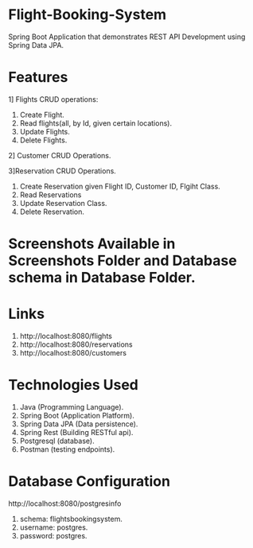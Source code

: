 # Flight-Booking-System
Spring Boot Application that demonstrates REST API Development using Spring Data JPA.
# Features
1] Flights CRUD operations: 
1. Create Flight.
2. Read flights(all, by Id, given certain locations).
3. Update Flights.
4. Delete Flights.

2] Customer CRUD Operations.

3]Reservation CRUD Operations.

1. Create Reservation given Flight ID, Customer ID, Flgiht Class.
2. Read Reservations
3. Update Reservation Class.
4. Delete Reservation.

# Screenshots Available in Screenshots Folder and Database schema in Database Folder.

# Links
1. http://localhost:8080/flights
2. http://localhost:8080/reservations
3. http://localhost:8080/customers

# Technologies Used
1. Java (Programming Language).
2. Spring Boot (Application Platform).
3. Spring Data JPA (Data persistence).
4. Spring Rest (Building RESTful api).
4. Postgresql (database).
5. Postman (testing endpoints).

# Database Configuration
http://localhost:8080/postgresinfo

1. schema: flightsbookingsystem.
2. username: postgres.
3. password: postgres.
